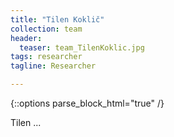 ```yaml
---
title: "Tilen Koklič"
collection: team
header:
  teaser: team_TilenKoklic.jpg
tags: researcher
tagline: Researcher

---
```


{::options parse_block_html="true" /}

Tilen ...

